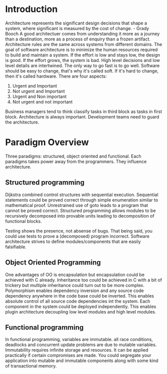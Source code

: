 # Introduction
Architecture represents the significant design decisions that shape a system, where 
significant is measured by the cost of change. - Grady Booch
A good architectuer comes from understanding it more as a journey than a destination, more as
a process of enquiry than a frozen artifact.
Architecture rules are the same across systems from different domains.
The goal of software architecture is to minimize the human resources required to build and
maintain a system. If the effort is low and stays low, the design is good. If the effort grows,
the system is bad. 
High level decisions and low level details are intertwined. 
The only way to go fast is to go well.
Software should be easy to change, that's why it's called soft. If it's hard to change, then it's called hardware.
There are four aspects:
1. Urgent and Important
2. Not urgent and Important
3. Urgent and Non important
4. Not urgent and not important

Business managers tend to think classify tasks in third block as tasks in first block. Architecture is always important.
Development teams need to guard the architecture. 

# Paradigm Overview
Three paradigms: structured, object oriented and functional.
Each paradigms takes power away from the programmers. They influence architecture. 

## Structured programming
Dijkstra combined control structures with sequential execution. Sequential statements could be proved correct through simple enumeration similar to mathematical proof. Unrestrained use of goto leads to a program that cannot be proved correct. 
Structured programming allows modules to be recursively decomposed into provable units leading to decomposition of functional blocks. 

Testing shows the presence, not absense of bugs. That being said, you could use tests to prove a (decomposed) program incorrect. Software architecture strives to define modules/components that are easily falsifiable.

## Object Oriented Programming
One advantages of OO is encapsulation but encapsulation could be achieved with C already. Inheritance too could be achieved in C with a bit of trickery but multiple inheritance 
could turn out to be more complex. Polymorphism enables dependency inversion and any source code dependency anywhere in the code base could be inverted. This enables absolute
control of all source code dependencies int the system. Each component in the system could be deployed independently. This enables plugin architecture decoupling low level modules
and high level modules. 

## Functional programming
In functional programming, variables are immutable. all race conditions, deadlocks and concurrent update
problems are due to mutable variables. Immutability requires infinite 
storage and resources. It can be applied practically if certain 
compromises are made. You could segregate your application into mutable and immutable 
components along with some kind of transactional memory.